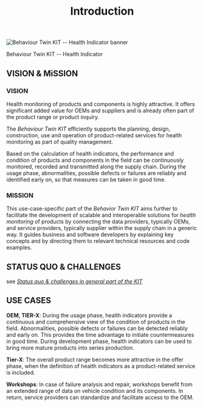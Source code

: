 ﻿---
id: introduction
title: Introduction
description: Behaviour Twin KIT
---

<div style={{display:'block'}}>
  <div style={{display:'inline-block', verticalAlign:'top'}}>

![Behaviour Twin KIT -- Health Indicator banner](@site/static/img/kit-icons/behaviour-twin-hi-kit-icon-mini.svg)

  </div>
  <div style={{display:'inline-block', fontSize:17, color:'rgb(255,166,1)', marginLeft:7, verticalAlign:'top', paddingTop:6}}>
Behaviour Twin KIT -- Health Indicator
  </div>
</div>

## VISION & MiSSION

### VISION

Health monitoring of products and components is highly attractive. It offers significant added value for OEMs and suppliers and is already often part of the product range or product inquiry.

The *Behaviour Twin KIT* efficiently supports the planning, design, construction, use and operation of product-related services for health monitoring as part of quality management.

Based on the calculation of health indicators, the performance and condition of products and components in the field can be continuously monitored, recorded and transmitted along the supply chain. During the usage phase, abnormalities, possible defects or failures are reliably and identified early on, so that measures can be taken in good time.

### MISSION

This use-case-specific part of the *Behavior Twin KIT* aims further to facilitate the development of scalable and interoperable
solutions for *health monitoring* of products by connecting the data providers, typically OEMs, and service providers, typically supplier
within the supply chain in a generic way. It guides business and software developers
by explaining key concepts and by directing them to relevant technical resources and code examples.

## STATUS QUO & CHALLENGES

see [*Status quo & challenges in general part of the KIT*](../../../adoption-view/introduction.md#status-quo--challenge)

## USE CASES

**OEM, TIER-X**: During the usage phase, health indicators provide a continuous and comprehensive view of the condition of products in the field. Abnormalities, possible defects or failures can be detected reliably and early on. This provides the time advantage to initiate countermeasures in good time. During development phase, health indicators can be used to bring more mature products into series production.

**Tier-X**: The overall product range becomes more attractive in the offer phase, when the definition of health indicators as a product-related service is included.

**Workshops**: In case of failure analysis and repair, workshops benefit from an extended range of data on vehicle condition and its components. In return, service providers can standardize and facilitate access to the OEM.
